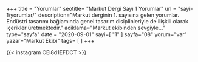 +++
title = "Yorumlar"
seotitle= "Markut Dergi Sayı 1 Yorumlar"
url = "sayi-1/yorumlar/"
description="Markut derginin 1. sayısına gelen yorumlar. Endüstri tasarımı bağlamında genel tasarım disiplinleriyle de ilişkili olarak içerikler üretmektedir."
aciklama="Markut ekibinden sevgiyle..."
type="sayfa"
date = "2020-09-01"
sayi=[
"1"
]
sayfa="08"
yorum="var"
yazar="Markut Ekibi"
tags= [
]
+++
<div class="mgen">{{< instagram CEl8d1EFDCT >}}
</div>
